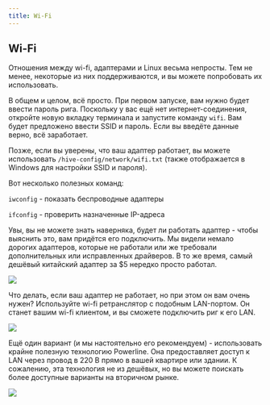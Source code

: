```yaml
---
title: Wi-Fi
---
```

## Wi-Fi 
Отношения между wi-fi, адаптерами и Linux весьма непросты. Тем не менее, некоторые из них поддерживаются, и вы можете попробовать их использовать.

В общем и целом, всё просто. При первом запуске, вам нужно будет ввести пароль рига. Поскольку у вас ещё нет интернет-соединения, откройте новую вкладку терминала и запустите команду `wifi`. Вам будет предложено ввести SSID и пароль. Если вы введёте данные верно, всё заработает.

Позже, если вы уверены, что ваш адаптер работает, вы можете использовать `/hive-config/network/wifi.txt` (также отображается в Windows для настройки SSID и пароля).

Вот несколько полезных команд:

`iwconfig` - показать беспроводные адаптеры

`ifconfig` - проверить назначенные IP-адреса

Увы, вы не можете знать наверняка, будет ли работать адаптер - чтобы выяснить это, вам придётся его подключить. Мы видели немало дорогих адаптеров, которые не работали или же требовали дополнительных или исправленных драйверов. В то же время, самый дешёвый китайский адаптер за $5 нередко просто работал.

<img src="https://forum.hiveos.farm/uploads/editor/fr/15r49yq975r6.jpg">

Что делать, если ваш адаптер не работает, но при этом он вам очень нужен? Используйте wi-fi ретранслятор с подобным LAN-портом. Он станет вашим wi-fi клиентом, и вы сможете подключить риг к его LAN.

<img src="https://forum.hiveos.farm/uploads/editor/vl/84uusnwpusqc.jpg">

Ещё один вариант (и мы настоятельно его рекомендуем) - использовать крайне полезную технологию Powerline. Она предоставляет доступ к LAN через провод в 220 В прямо в вашей квартире или здании. К сожалению, эта технология не из дешёвых, но вы можете поискать более доступные варианты на вторичном рынке.

<img src="https://forum.hiveos.farm/uploads/editor/91/g8qpyxvasnez.jpg">
